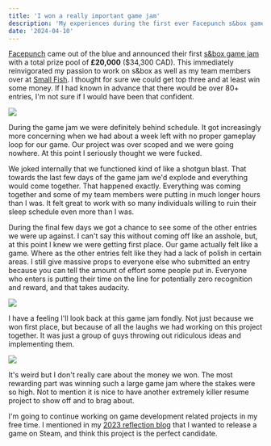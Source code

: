 ```yaml
---
title: 'I won a really important game jam'
description: 'My experiences during the first ever Facepunch s&box game jam'
date: '2024-04-10'
---
```


[Facepunch](https://facepunch.com/) came out of the blue and announced their first [s&box game jam](https://sbox.game/c/gamejam1) with a total prize pool of **£20,000** ($34,300 CAD). This immediately reinvigorated my passion to work on s&box
as well as my team members over at [Small Fish](https://smallfi.sh/). I thought for sure we could get top three and at least win some money. If I had known in advance that there would be over 80+ entries, I'm not sure if I would have been that confident.

<Img src="sauna-1.jpg" />

<Heading title="It is so over...?" />

During the game jam we were definitely behind schedule. It got increasingly more concerning when we had about a week left with no proper gameplay loop for our game. Our project was over scoped and we were going nowhere. At this point I seriously thought we were fucked.

We joked internally that we functioned kind of like a shotgun blast. That towards the last few days of the game jam we'd explode and everything would come together. That happened exactly. Everything was coming together and some of my team members were putting in much longer hours than I was. It felt great to work with so many individuals willing to ruin their sleep schedule even more than I was.

During the final few days we got a chance to see some of the other entries we were up against. I can't say this without coming off like an asshole, but, at this point I knew we were getting first place. Our game actually felt like a game. Where as the other entries felt like they had a lack of polish in certain areas. I still give massive props to everyone else who submitted an entry because you can tell the amount of effort some people put in. Everyone who enters is putting their time on the line for potentially zero recognition and reward, and that takes audacity.

<Img src="sauna-2.jpg" />

<Heading title="My overall thoughts" />

I have a feeling I'll look back at this game jam fondly. Not just because we won first place, but because of all the laughs we had working on this project together. It was just a group of guys throwing out ridiculous ideas and implementing them.

<Img src="sauna-3.jpg" />

It's weird but I don't really care about the money we won. The most rewarding part was winning such a large game jam where the stakes were so high. Not to mention it is nice to have another extremely killer resume project to show off and to brag about.

I'm going to continue working on game development related projects in my free time. I mentioned in my [2023 reflection blog](https://matek.dev/blog/one-blog/) that I wanted to release a game on Steam, and think this project is the perfect candidate.

<YoutubeMusic src="KC2yqAUU1ks" />
